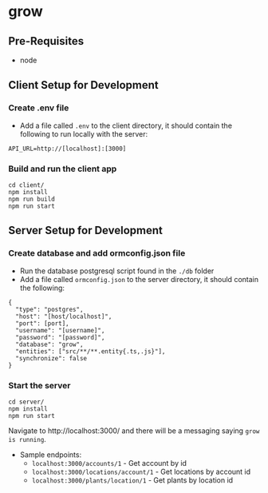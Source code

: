 # grow #

## Pre-Requisites ##
* node

## Client Setup for Development ##
### Create .env file ###
* Add a file called `.env` to the client directory, it should contain the following to run locally with the server:
```
API_URL=http://[localhost]:[3000]
```
### Build and run the client app ###
```
cd client/
npm install
npm run build
npm run start
```

## Server Setup for Development ##
### Create database and add ormconfig.json file ###
* Run the database postgresql script found in the `./db` folder
* Add a file called `ormconfig.json` to the server directory, it should contain the following:
```
{
  "type": "postgres",
  "host": "[host/localhost]",
  "port": [port],
  "username": "[username]",
  "password": "[password]",
  "database": "grow",
  "entities": ["src/**/**.entity{.ts,.js}"],
  "synchronize": false
}
```
### Start the server ###
```
cd server/
npm install
npm run start
```
Navigate to http://localhost:3000/ and there will be a messaging saying `grow is running`.

* Sample endpoints:
    * `localhost:3000/accounts/1` - Get account by id
    * `localhost:3000/locations/account/1` - Get locations by account id
    * `localhost:3000/plants/location/1` - Get plants by location id
